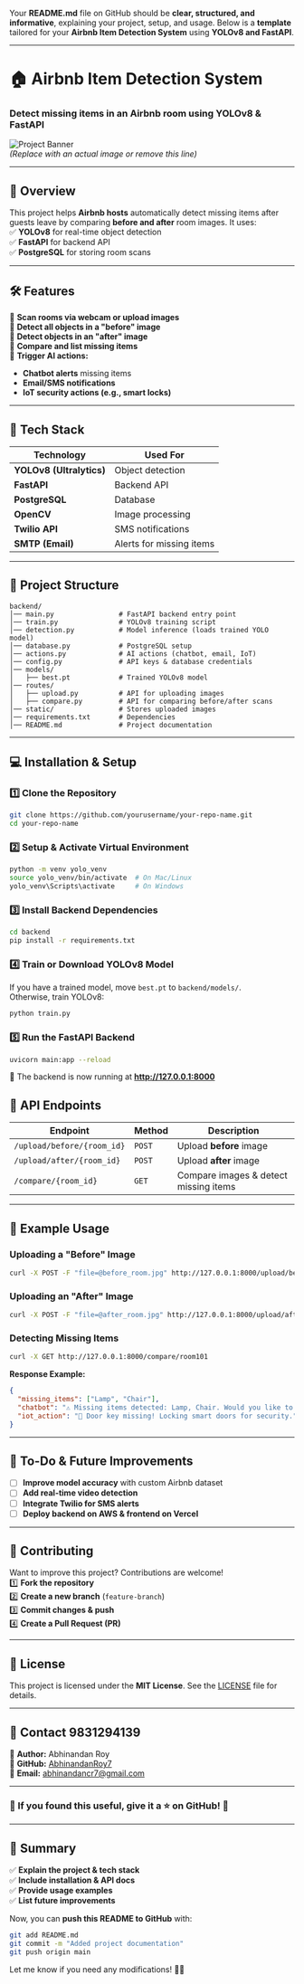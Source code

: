 Your **README.md** file on GitHub should be **clear, structured, and informative**, explaining your project, setup, and usage. Below is a **template** tailored for your **Airbnb Item Detection System** using **YOLOv8 and FastAPI**.

---

# **🏠 Airbnb Item Detection System**
### **Detect missing items in an Airbnb room using YOLOv8 & FastAPI**
![Project Banner](https://via.placeholder.com/800x300?text=Airbnb+Item+Detection+System)  
*(Replace with an actual image or remove this line)*

---

## **📌 Overview**
This project helps **Airbnb hosts** automatically detect missing items after guests leave by comparing **before and after** room images. It uses:  
✅ **YOLOv8** for real-time object detection  
✅ **FastAPI** for backend API  
✅ **PostgreSQL** for storing room scans  

---

## **🛠 Features**
🔹 **Scan rooms via webcam or upload images**  
🔹 **Detect all objects in a "before" image**  
🔹 **Detect objects in an "after" image**  
🔹 **Compare and list missing items**  
🔹 **Trigger AI actions:**  
   - **Chatbot alerts** missing items  
   - **Email/SMS notifications**  
   - **IoT security actions (e.g., smart locks)**  

---

## **🚀 Tech Stack**
| **Technology**   | **Used For**  |
|-----------------|--------------|
| **YOLOv8 (Ultralytics)** | Object detection  |
| **FastAPI**     | Backend API  |
| **PostgreSQL**  | Database  |
| **OpenCV**      | Image processing  |
| **Twilio API**  | SMS notifications  |
| **SMTP (Email)** | Alerts for missing items  |

---

## **📂 Project Structure**
```
backend/
│── main.py                # FastAPI backend entry point
│── train.py               # YOLOv8 training script
│── detection.py           # Model inference (loads trained YOLO model)
│── database.py            # PostgreSQL setup
│── actions.py             # AI actions (chatbot, email, IoT)
│── config.py              # API keys & database credentials
│── models/
│   ├── best.pt            # Trained YOLOv8 model
│── routes/
│   ├── upload.py          # API for uploading images
│   ├── compare.py         # API for comparing before/after scans
│── static/                # Stores uploaded images
│── requirements.txt       # Dependencies
│── README.md              # Project documentation

```

---

## **💻 Installation & Setup**
### **1️⃣ Clone the Repository**
```bash
git clone https://github.com/yourusername/your-repo-name.git
cd your-repo-name
```

### **2️⃣ Setup & Activate Virtual Environment**
```bash
python -m venv yolo_venv
source yolo_venv/bin/activate  # On Mac/Linux
yolo_venv\Scripts\activate     # On Windows
```

### **3️⃣ Install Backend Dependencies**
```bash
cd backend
pip install -r requirements.txt
```

### **4️⃣ Train or Download YOLOv8 Model**
If you have a trained model, move `best.pt` to `backend/models/`.  
Otherwise, train YOLOv8:
```python
python train.py
```

### **5️⃣ Run the FastAPI Backend**
```bash
uvicorn main:app --reload
```
🚀 The backend is now running at **http://127.0.0.1:8000**  




## **📡 API Endpoints**
| **Endpoint**           | **Method** | **Description** |
|------------------------|-----------|----------------|
| `/upload/before/{room_id}` | `POST` | Upload **before** image |
| `/upload/after/{room_id}`  | `POST` | Upload **after** image |
| `/compare/{room_id}`       | `GET`  | Compare images & detect missing items |

---

## **📌 Example Usage**
### **Uploading a "Before" Image**
```bash
curl -X POST -F "file=@before_room.jpg" http://127.0.0.1:8000/upload/before/room101
```

### **Uploading an "After" Image**
```bash
curl -X POST -F "file=@after_room.jpg" http://127.0.0.1:8000/upload/after/room101
```

### **Detecting Missing Items**
```bash
curl -X GET http://127.0.0.1:8000/compare/room101
```
**Response Example:**
```json
{
  "missing_items": ["Lamp", "Chair"],
  "chatbot": "⚠️ Missing items detected: Lamp, Chair. Would you like to notify management?",
  "iot_action": "🔐 Door key missing! Locking smart doors for security."
}
```

---

## **📝 To-Do & Future Improvements**
- [ ] **Improve model accuracy** with custom Airbnb dataset  
- [ ] **Add real-time video detection**  
- [ ] **Integrate Twilio for SMS alerts**  
- [ ] **Deploy backend on AWS & frontend on Vercel**  

---

## **🤝 Contributing**
Want to improve this project? Contributions are welcome!  
1️⃣ **Fork the repository**  
2️⃣ **Create a new branch** (`feature-branch`)  
3️⃣ **Commit changes & push**  
4️⃣ **Create a Pull Request (PR)**  

---

## **📜 License**
This project is licensed under the **MIT License**. See the [LICENSE](LICENSE) file for details.

---

## **📩 Contact** 9831294139
🔹 **Author:** Abhinandan Roy  
🔹 **GitHub:** [AbhinandanRoy7](https://github.com/AbhinandanRoy7)  
🔹 **Email:** abhinandancr7@gmail.com

---

### **🌟 If you found this useful, give it a ⭐ on GitHub!** 🚀

---

## **📌 Summary**
✅ **Explain the project & tech stack**  
✅ **Include installation & API docs**  
✅ **Provide usage examples**  
✅ **List future improvements**  

Now, you can **push this README to GitHub** with:
```bash
git add README.md
git commit -m "Added project documentation"
git push origin main
```

Let me know if you need any modifications! 🚀😊
